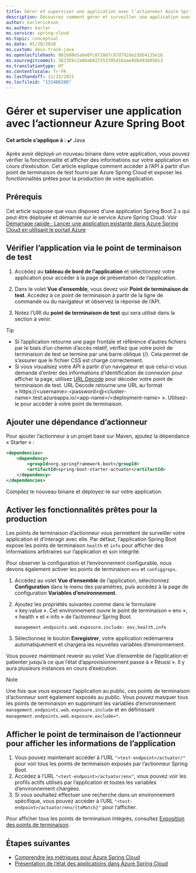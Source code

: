 ```yaml
---
title: Gérer et superviser une application avec l’actionneur Azure Spring Boot
description: Découvrez comment gérer et surveiller une application avec l’actionneur Spring Boot.
author: karlerickson
ms.author: karler
ms.service: spring-cloud
ms.topic: conceptual
ms.date: 05/20/2020
ms.custom: devx-track-java
ms.openlocfilehash: 001b88e5abe0fc8710d7c87d792de23db4135e16
ms.sourcegitcommit: 362359c2a00a6827353395416aae9db492005613
ms.translationtype: HT
ms.contentlocale: fr-FR
ms.lasthandoff: 11/15/2021
ms.locfileid: "132486286"
---
```

# <a name="manage-and-monitor-app-with-azure-spring-boot-actuator"></a>Gérer et superviser une application avec l’actionneur Azure Spring Boot

**Cet article s’applique à :** ✔️ Java

Après avoir déployé un nouveau binaire dans votre application, vous pouvez vérifier la fonctionnalité et afficher des informations sur votre application en cours d’exécution. Cet article explique comment accéder à l’API à partir d’un point de terminaison de test fourni par Azure Spring Cloud et exposer les fonctionnalités prêtes pour la production de votre application.

## <a name="prerequisites"></a>Prérequis

Cet article suppose que vous disposez d’une application Spring Boot 2.x qui peut être déployée et démarrée sur le service Azure Spring Cloud.  Voir [Démarrage rapide : Lancer une application existante dans Azure Spring Cloud en utilisant le portail Azure](./quickstart.md)

## <a name="verify-app-through-test-endpoint"></a>Vérifier l’application via le point de terminaison de test

1. Accédez au **tableau de bord de l’application** et sélectionnez votre application pour accéder à la page de présentation de l’application.

1. Dans le volet **Vue d’ensemble**, vous devez voir **Point de terminaison de test**.  Accédez à ce point de terminaison à partir de la ligne de commande ou du navigateur et observez la réponse de l’API.

1. Notez l’URI du **point de terminaison de test** qui sera utilisé dans la section à venir.

>[!TIP]
> * Si l’application retourne une page frontale et référence d’autres fichiers par le biais d’un chemin d’accès relatif, vérifiez que votre point de terminaison de test se termine par une barre oblique (/). Cela permet de s’assurer que le fichier CSS est chargé correctement.
> * Si vous visualisez votre API à partir d’un navigateur et que celui-ci vous demande d’entrer des informations d’identification de connexion pour afficher la page, utilisez [URL Decode](https://www.urldecoder.org/) pour décoder votre point de terminaison de test. URL Decode retourne une URL au format « https://\<username>:\<password>@\<cluster-name>.test.azureapps.io/\<app-name>/\<deployment-name> ».  Utilisez-le pour accéder à votre point de terminaison.

## <a name="add-actuator-dependency"></a>Ajouter une dépendance d’actionneur

Pour ajouter l’actionneur à un projet basé sur Maven, ajoutez la dépendance « Starter » :

```xml
<dependencies>
    <dependency>
        <groupId>org.springframework.boot</groupId>
        <artifactId>spring-boot-starter-actuator</artifactId>
    </dependency>
</dependencies>
```

Compilez le nouveau binaire et déployez-le sur votre application.

## <a name="enable-production-ready-features"></a>Activer les fonctionnalités prêtes pour la production

Les points de terminaison d’actionneur vous permettent de surveiller votre application et d’interagir avec elle. Par défaut, l’application Spring Boot expose les points de terminaison `health` et `info` pour afficher des informations arbitraires sur l’application et son intégrité.

Pour observer la configuration et l’environnement configurable, nous devons également activer les points de terminaison `env` et `configgrops`.

1. Accédez au volet **Vue d’ensemble** de l’application, sélectionnez **Configuration** dans le menu des paramètres, puis accédez à la page de configuration **Variables d’environnement**.
1. Ajoutez les propriétés suivantes comme dans le formulaire « key:value ». Cet environnement ouvre le point de terminaison « env », « health » et « info » de l’actionneur Spring Boot.

   ```properties
   management.endpoints.web.exposure.include: env,health,info
   ```

1. Sélectionnez le bouton **Enregistrer**, votre application redémarrera automatiquement et chargera les nouvelles variables d’environnement.

Vous pouvez maintenant revenir au volet Vue d’ensemble de l’application et patienter jusqu’à ce que l’état d’approvisionnement passe à « Réussi ».  Il y aura plusieurs instances en cours d’exécution.

> [!Note]
> Une fois que vous exposez l’application au public, ces points de terminaison d’actionneur sont également exposés au public. Vous pouvez masquer tous les points de terminaison en supprimant les variables d’environnement `management.endpoints.web.exposure.include` et en définissant `management.endpoints.web.exposure.exclude=*`.

## <a name="view-the-actuator-endpoint-to-view-application-information"></a>Afficher le point de terminaison de l’actionneur pour afficher les informations de l’application

1. Vous pouvez maintenant accéder à l’URL `"<test-endpoint>/actuator/"` pour voir tous les points de terminaison exposés par l’actionneur Spring Boot.
1. Accédez à l’URL `"<test-endpoint>/actuator/env"`, vous pouvez voir les profils actifs utilisés par l’application et toutes les variables d’environnement chargées.
1. Si vous souhaitez effectuer une recherche dans un environnement spécifique, vous pouvez accéder à l’URL `"<test-endpoint>/actuator/env/{toMatch}"` pour l’afficher.

Pour afficher tous les points de terminaison intégrés, consultez [Exposition des points de terminaison](https://docs.spring.io/spring-boot/docs/current/reference/html/production-ready-features.html#production-ready-endpoints-exposing-endpoints).

## <a name="next-steps"></a>Étapes suivantes

* [Comprendre les métriques pour Azure Spring Cloud](./concept-metrics.md)
* [Présentation de l’état des applications dans Azure Spring Cloud](./concept-app-status.md)
